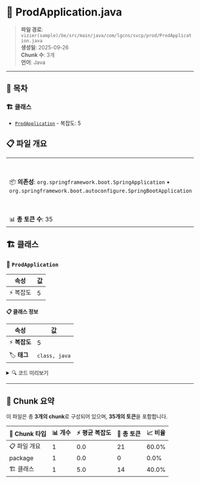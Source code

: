 # 📄 ProdApplication.java

> **파일 경로**: `vizier(sample)/be/src/main/java/com/lgcns/svcp/prod/ProdApplication.java`  
> **생성일**: 2025-09-26  
> **Chunk 수**: 3개  
> **언어**: Java
---

## 📑 목차

### 🏗️ 클래스
- [`ProdApplication`](#class-prodapplication) - 복잡도: 5

## 📋 파일 개요

| | |
|--|--|
| 📦 **의존성**: `org.springframework.boot.SpringApplication` • `org.springframework.boot.autoconfigure.SpringBootApplication` | ⚡ **총 복잡도**: 5 |
| 📊 **총 토큰 수**: 35 |  |



## 🏗️ 클래스

### <a id="class-prodapplication"></a>🎯 `ProdApplication`

| 속성 | 값 |
|------|----|
| ⚡ 복잡도 | 5 |



#### 📋 클래스 정보

| 속성 | 값 |
|------|----|
| ⚡ **복잡도** | 5 || 📍 **라인 범위** | 7-7 |
| 🏷️ **태그** | `class, java` |

<details>
<summary>🔍 코드 미리보기</summary>

```java
public class ProdApplication {

	public static void main(String[] args) {
		SpringApplication.run(ProdApplication.class, args);
	}
	
}...
```

**Chunk 정보**
- 🆔 **ID**: `c690060a55b8`
- 📍 **라인**: 7-7
- 📊 **토큰**: 14
- 🏷️ **태그**: `class, java`

</details>

---





## 🧩 Chunk 요약

이 파일은 총 **3개의 chunk**로 구성되어 있으며, **35개의 토큰**을 포함합니다.

| 🧩 Chunk 타입 | 📊 개수 | ⚡ 평균 복잡도 | 📝 총 토큰 | 📈 비율 |
|---------------|--------|-------------|----------|--------|
| 📋 파일 개요 | 1 | 0.0 | 21 | 60.0% |
| package | 1 | 0.0 | 0 | 0.0% |
| 🏗️ 클래스 | 1 | 5.0 | 14 | 40.0% |


